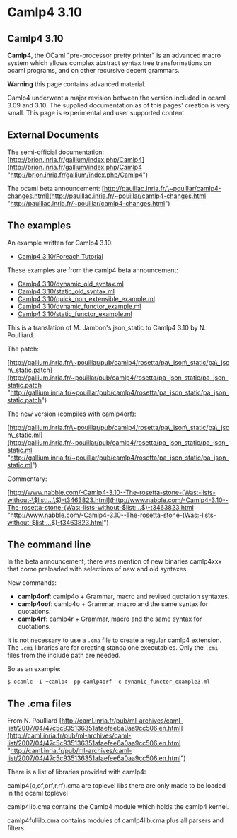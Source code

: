 Camlp4 3.10
===========

Camlp4 3.10
-----------

**Camlp4**, the OCaml "pre-processor pretty printer" is an advanced macro system which allows complex abstract syntax tree transformations on ocaml programs, and on other recursive decent grammars.

**Warning** this page contains advanced material.

Camlp4 underwent a major revision between the version included in ocaml 3.09 and 3.10. The supplied documentation as of this pages' creation is very small. This page is experimental and user supported content.

External Documents
------------------

The semi-official documentation: [http://brion.inria.fr/gallium/index.php/Camlp4](http://brion.inria.fr/gallium/index.php/Camlp4 "http://brion.inria.fr/gallium/index.php/Camlp4")

The ocaml beta announcement: [http://pauillac.inria.fr/\~pouillar/camlp4-changes.html](http://pauillac.inria.fr/~pouillar/camlp4-changes.html "http://pauillac.inria.fr/~pouillar/camlp4-changes.html")

The examples
------------

An example written for Camlp4 3.10:

-   [Camlp4 3.10/Foreach Tutorial](camlp4_3.10/foreach_tutorial.html "Camlp4 3.10/Foreach Tutorial")

These examples are from the camlp4 beta announcement:

-   [Camlp4 3.10/dynamic\_old\_syntax.ml](camlp4_3.10/dynamic_old_syntax.html "Camlp4 3.10/dynamic_old_syntax.ml")
-   [Camlp4 3.10/static\_old\_syntax.ml](camlp4_3.10/static_old_syntax.html "Camlp4 3.10/static_old_syntax.ml")
-   [Camlp4 3.10/quick\_non\_extensible\_example.ml](camlp4_3.10/quick_non_extensible_example.html "Camlp4 3.10/quick_non_extensible_example.ml")
-   [Camlp4 3.10/dynamic\_functor\_example.ml](camlp4_3.10/dynamic_functor_example.html "Camlp4 3.10/dynamic_functor_example.ml")
-   [Camlp4 3.10/static\_functor\_example.ml](camlp4_3.10/static_functor_example.html "Camlp4 3.10/static_functor_example.ml")

This is a translation of M. Jambon's json\_static to Camlp4 3.10 by N. Poulliard.

The patch:

[http://gallium.inria.fr/\~pouillar/pub/camlp4/rosetta/pa\_json\_static/pa\_json\_static.patch](http://gallium.inria.fr/~pouillar/pub/camlp4/rosetta/pa_json_static/pa_json_static.patch "http://gallium.inria.fr/~pouillar/pub/camlp4/rosetta/pa_json_static/pa_json_static.patch")

The new version (compiles with camlp4orf):

[http://gallium.inria.fr/\~pouillar/pub/camlp4/rosetta/pa\_json\_static/pa\_json\_static.ml](http://gallium.inria.fr/~pouillar/pub/camlp4/rosetta/pa_json_static/pa_json_static.ml "http://gallium.inria.fr/~pouillar/pub/camlp4/rosetta/pa_json_static/pa_json_static.ml")

Commentary:

[http://www.nabble.com/-Camlp4-3.10--The-rosetta-stone-(Was:-lists-without-\$list:...\$)-t3463823.html](http://www.nabble.com/-Camlp4-3.10--The-rosetta-stone-(Was:-lists-without-$list:...$)-t3463823.html "http://www.nabble.com/-Camlp4-3.10--The-rosetta-stone-(Was:-lists-without-$list:...$)-t3463823.html")

The command line
----------------

In the beta announcement, there was mention of new binaries camlp4xxx that come preloaded with selections of new and old syntaxes

New commands:

-   **camlp4orf**: camlp4o + Grammar, macro and revised quotation syntaxes.
-   **camlp4oof**: camlp4o + Grammar, macro and the same syntax for quotations.
-   **camlp4rf**: camlp4r + Grammar, macro and the same syntax for quotations.

It is not necessary to use a `.cma` file to create a regular camlp4 extension. The `.cmi` libraries are for creating standalone executables. Only the `.cmi` files from the include path are needed.

So as an example:

    $ ocamlc -I +camlp4 -pp camlp4orf -c dynamic_functor_example3.ml

The .cma files
--------------

From N. Poulliard [http://caml.inria.fr/pub/ml-archives/caml-list/2007/04/47c5c935136351afaefee6a0aa9cc506.en.html](http://caml.inria.fr/pub/ml-archives/caml-list/2007/04/47c5c935136351afaefee6a0aa9cc506.en.html "http://caml.inria.fr/pub/ml-archives/caml-list/2007/04/47c5c935136351afaefee6a0aa9cc506.en.html")

There is a list of libraries provided with camlp4:

camlp4{o,of,orf,r,rf}.cma are toplevel libs there are only made to be loaded in the ocaml toplevel

camlp4lib.cma contains the Camlp4 module which holds the camlp4 kernel.

camlp4fullilb.cma contains modules of camlp4lib.cma plus all parsers and filters.
